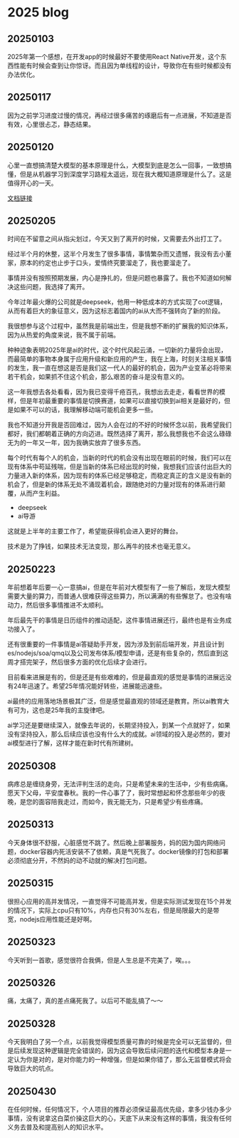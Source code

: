 # 2025 blog

## 20250103

2025年第一个感想，在开发app的时候最好不要使用React Native开发，这个东西性能有时候会查到让你惊讶。而且因为单线程的设计，导致你在有些时候都没有办法优化。

## 20250117

因为之前学习进度过慢的情况，再经过很多痛苦的琢磨后有一点进展，不知道是否有效，心里很忐忑，静态结果。

## 20250120

心里一直想搞清楚大模型的基本原理是什么，大模型到底是怎么一回事，一致想搞懂，但是从机器学习到深度学习路程太遥远，现在我大概知道原理是什么了。这是值得开心的一天。

[文档链接](https://hao-yiwen.github.io/yiwen-blog-website/docs/ai/transformer)

## 20250205

时间在不留意之间从指尖划过，今天又到了离开的时候，又需要去外出打工了。

经过半个月的休整，这半个月发生了很多事情，事情繁杂而又遗憾，我没有去小董家，原本的约定也止步于口头，爱情终究要溜走了，我也要溜走了。

事情并没有按照预期发展，内心是挣扎的，但是问题也暴露了。我也不知道如何解决这些问题，我选择了离开。

今年过年最火爆的公司就是deepseek，他用一种低成本的方式实现了cot逻辑，从而有着巨大的象征意义，因为这标志着国内的ai从大而不强转向了新的阶段。

我很想参与这个过程中，虽然我是前端出生，但是我想不断的扩展我的知识体系，因为从热爱的角度来说，我不属于前端。

种种迹象表明2025年是ai的时代，这个时代风起云涌，一切新的力量将会出现，而最简单的事物本身属于应用升级和新应用的产生，我在上海，时刻关注相关事情的发生，我一直在想这是否是我们这一代人的最好的机会，因为产业变革必将带来若干机会，如果抓不住这个机会，那么艰苦的奋斗是没有意义的。

这一年我想去各处看看，因为我已变得千疮百孔，我想出去走走，看看世界的模样，但是年初最重要的事情是切换赛道，如果可以直接切换到ai相关是最好的，但是如果不可以的话，我理解移动端可能机会更多一些。

我也不知道分开我是否回难过，因为人会在过的不好的时候怀念以前，我希望我们都好，我们都朝着正确的方向迈进。既然选择了离开，那么我想我也不会这么碌碌无为的一年又一年，因为我确实放弃了很多东西。

每个时代有每个人的机会，当新的时代的机会没有出现在眼前的时候，我们可以在现有体系中苟延残喘，但是当新的体系已经出现的时候，我想我们应该付出巨大的力量进入新的体系，因为现有的体系已经足够稳定，而稳定真正的含义是没有新的机会了，但是新的体系无处不涌现着机会，跟随绝对的力量对现有的体系进行颠覆，从而产生利益。


- deepseek
- ai导游

这就是上半年的主要工作了，希望能获得机会进入更好的舞台。

技术是为了挣钱，如果技术无法变现，那么再牛的技术也毫无意义。

## 20250223

年前想着年后要一心一意搞ai，但是在年前对大模型有了一些了解后，发现大模型需要大量的算力，而普通人很难获得这些算力，所以满满的有些懈怠了。也没有啥动力，然后很多事情推进不太顺利。

年后最先干的事情是日历组件的推动适配，这件事情进展还行，最终也是有业务成功接入了。

还有很重要的一件事情是ai答疑助手开发，因为涉及到前后端开发，并且设计到es/nodejs/soa/qmq以及公司发布体系/模型申请，还是有些复杂的，然后直到这周才搭完架子，然后很多方面的优化后续才会进行。

目前看来进展是有的，但是还是有些艰难的，但是最直观的感觉是事情的进展远没有24年迅速了。希望25年情况能好转些，进展能迅速些。

ai最终的应用落地场景极其广泛，但是感觉最直观的领域还是教育。所以ai教育大有可为，这也是25年我的主旋律吧。

ai学习还是要继续深入，就像去年说的，长期坚持投入，到某一个点就好了，如果没有坚持投入，那么后续应该也没有什么大的成就。ai领域的投入是必然的，要对ai模型进行了解，这样才能在新时代有所建树。

## 20250308

病疼总是缠绕身旁，无法评判生活的走向，只是希望未来的生活中，少有些病痛。愿天下父母，平安度春秋。我的一件心事了了，我时常想起和怀念那些年少的夜晚，是您的面容陪我走过，而如今，我无能无为，只是希望少有些疼痛。

## 20250313

今天身体很不舒服，心脏感觉不跳了。然后晚上部署服务，妈的因为国内网络问题，docker容器内死活安装不了依赖，真是气死我了。docker镜像的打包和部署必须彻底分开，不然妈的动不动就的解决打包问题。

## 20250315

很担心应用的高并发情况，一直觉得不可能高并发，但是实际测试发现在15个并发的情况下，实际上cpu只有10%，内存也只有30%左右，但是局限最大的是带宽，nodejs应用性能还是好啊。

## 20250323

今天听到一首歌，感觉很符合我俩，但是人生总是不完美了，唉。。。

## 20250326

痛，太痛了，真的差点痛死我了。以后可不能乱搞了～～

## 20250328

今天我明白了另一个点，以前我觉得模型质量可靠的时候是完全可以无监督的，但是后续发现这种逻辑是完全错误的，因为这会导致后续问题的迭代和模型本身是一定认为你是对的，是对你能力的一种增强，但是如果你错了，那么无监督模式将会导致巨大的坑点。

## 20250430

在任何时候，任何情况下，个人项目的推荐必须保证最高优先级，拿多少钱办多少事情，没有说拿这白菜价操这巨大的心，天底下从来没有这样的事情，我没有任何义务去普及和提高别人的知识水平。